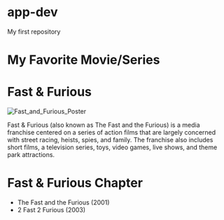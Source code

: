# app-dev
My first repository 
# My Favorite Movie/Series
# Fast & Furious
![Fast_and_Furious_Poster](https://github.com/Arvsssss/app-dev/assets/135073356/bb04f800-8e25-4cd1-85f0-68107c380d14)

Fast & Furious (also known as The Fast and the Furious) is a media franchise centered on a series of action films that are largely concerned with street racing, heists, spies, and family. The franchise also includes short films, a television series, toys, video games, live shows, and theme park attractions.
# Fast & Furious Chapter
- The Fast and the Furious (2001)
- 2 Fast 2 Furious (2003)
